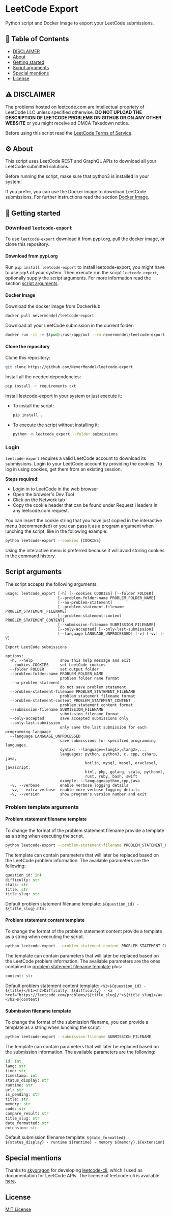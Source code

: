 # LeetCode Export

Python script and Docker image to export your LeetCode submissions.

## 📝 Table of Contents

- [DISCLAIMER](#DISCLAIMER)
- [About](#about)
- [Getting started](#getting-started)
- [Script arguments](#script-arguments)
- [Special mentions](#special-mentions)
- [License](#license)

## ⚠️ DISCLAIMER <a name="disclaimer"></a>

The problems hosted on leetcode.com are intellectual propriety of LeetCode LLC unless specified otherwise. **DO NOT
UPLOAD THE DESCRIPTION OF LEETCODE PROBLEMS ON GITHUB OR ON ANY OTHER WEBSITE** or you might receive ad DMCA Takedown
notice.

Before using this script read the [LeetCode Terms of Service](https://leetcode.com/terms/).

## ⚙️ About <a name="about"></a>

This script uses LeetCode REST and GraphQL APIs to download all your LeetCode submitted solutions.

Before running the script, make sure that python3 is installed in your system.

If you prefer, you can use the Docker image to download LeetCode submissions. For further instructions read the
section [Docker Image](#docker-image).

## 🏁 Getting started <a name="getting-started"></a>

### Download `leetcode-export`

To use `leetcode-export` download it from pypi.org, pull the docker image, or clone this repository.

#### Download from pypi.org

Run `pip install leetcode-export` to install leetcode-export, you might have to use `pip3` of your system. Then execute
run the script `leetcode-export`, optionally supply the script arguments. For more information read the
section [script arguments](#script-arguments).

#### Docker Image

Download the docker image from DockerHub:

```bash
docker pull nevermendel/leetcode-export
```

Download all your LeetCode submission in the current folder:

```bash
docker run -it -v $(pwd):/usr/app/out --rm nevermendel/leetcode-export
```

#### Clone the repository

Clone this repository:

```bash
git clone https://github.com/NeverMendel/leetcode-export
```

Install all the needed dependencies:

```bash
pip install -r requirements.txt
```

Install leetcode-export in your system or just execute it:

- To install the script:
    ```bash
    pip install .
    ```

- To execute the script without installing it:
    ```bash
    python -m leetcode_export --folder submissions
    ```

### Login

`leetcode-export` requires a valid LeetCode account to download its submissions. Login to your LeetCode account by
providing the cookies. To log in using cookies, get them from an existing session.

**Steps required**:

- Login in to LeetCode in the web browser
- Open the browser's Dev Tool
- Click on the Network tab
- Copy the cookie header that can be found under Request Headers in any leetcode.com request.

You can insert the cookie string that you have just copied in the interactive menu (recommended) or you can pass it as a
program argument when lunching the script, like in the following example:

```bash
python leetcode-export --cookies {COOKIES}
```

Using the interactive menu is preferred because it will avoid storing cookies in the command history.

## Script arguments

The script accepts the following arguments:

```
usage: leetcode_export [-h] [--cookies COOKIES] [--folder FOLDER]
                       [--problem-folder-name PROBLEM_FOLDER_NAME]
                       [--no-problem-statement]
                       [--problem-statement-filename PROBLEM_STATEMENT_FILENAME]
                       [--problem-statement-content PROBLEM_STATEMENT_CONTENT]
                       [--submission-filename SUBMISSION_FILENAME]
                       [--only-accepted] [--only-last-submission]
                       [--language LANGUAGE_UNPROCESSED] [-v] [-vv] [-V]

Export LeetCode submissions

options:
  -h, --help            show this help message and exit
  --cookies COOKIES     set LeetCode cookies
  --folder FOLDER       set output folder
  --problem-folder-name PROBLEM_FOLDER_NAME
                        problem folder name format
  --no-problem-statement
                        do not save problem statement
  --problem-statement-filename PROBLEM_STATEMENT_FILENAME
                        problem statement filename format
  --problem-statement-content PROBLEM_STATEMENT_CONTENT
                        problem statement content format
  --submission-filename SUBMISSION_FILENAME
                        submission filename format
  --only-accepted       save accepted submissions only
  --only-last-submission
                        only save the last submission for each programming language
  --language LANGUAGE_UNPROCESSED
                        save submissions for specified programming languages.
                        syntax: --language=<lang1>,<lang2>,...
                        languages: python, python3, c, cpp, csharp, java,
                                   kotlin, mysql, mssql, oraclesql, javascript,
                                   html, php, golang, scala, pythonml,
                                   rust, ruby, bash, swift
                        example: --language=python,cpp,java
  -v, --verbose         enable verbose logging details
  -vv, --extra-verbose  enable more verbose logging details
  -V, --version         show program's version number and exit
```

### Problem template arguments

#### Problem statement filename template

To change the format of the problem statement filename provide a template as a string when executing the
script.

```bash
python leetcode-export --problem-statement-filename PROBLEM_STATEMENT_FILENAME
```

The template can contain parameters that will later be replaced based on the LeetCode problem information. The available
parameters are the following:

```python
question_id: int
difficulty: str
stats: str
title: str
title_slug: str
```

Default problem statement filename template: `${question_id} - ${title_slug}.html`

#### Problem statement content template

To change the format of the problem statement content provide a template as a string when executing the
script.

```bash
python leetcode-export --problem-statement-content PROBLEM_STATEMENT_CONTENT
```

The template can contain parameters that will later be replaced based on the LeetCode problem information. The available
parameters are the ones contained in [problem statement filename template](#problem-statement-filename-template) plus:

```python
content: str
```

Default problem statement content template:
`<h1>${question_id} - ${title}</h1><h2>Difficulty: ${difficulty} - <a href="https://leetcode.com/problems/${title_slug}/">${title_slug}</a></h2>${content}`

#### Submission filename template

To change the format of the submission filename, you can provide a template as a string when lunching the script.

```bash
python leetcode-export --submission-filename SUBMISSION_FILENAME
```

The template can contain parameters that will later be replaced based on the submission information. The available
parameters are the following:

```python
id: int
lang: str
time: str
timestamp: int
status_display: str
runtime: str
url: str
is_pending: str
title: str
memory: str
code: str
compare_result: str
title_slug: str
date_formatted: str
extension: str
```

Default submission filename
template: `${date_formatted} - ${status_display} - runtime ${runtime} - memory ${memory}.${extension}`

## Special mentions

Thanks to [skygragon](https://github.com/skygragon) for
developing [leetcode-cli](https://github.com/skygragon/leetcode-cli), which I used as documentation for LeetCode APIs.
The license of leetcode-cli is available [here](https://github.com/skygragon/leetcode-cli/blob/master/LICENSE).

## License

[MIT License](LICENSE)
